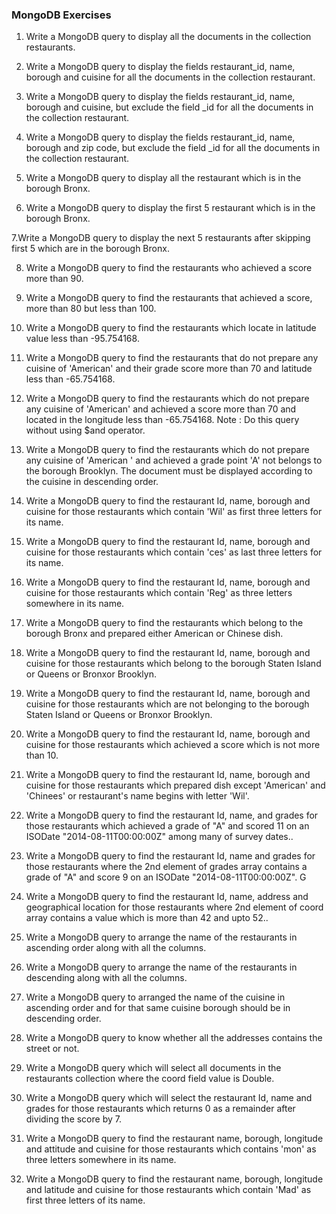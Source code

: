 ### MongoDB Exercises

 1. Write a MongoDB query to display all the documents in the collection restaurants. 

 2. Write a MongoDB query to display the fields restaurant_id, name, borough and cuisine for all the documents in the collection restaurant. 

3. Write a MongoDB query to display the fields restaurant_id, name, borough and cuisine, but exclude the field _id for all the documents in the collection restaurant. 

4. Write a MongoDB query to display the fields restaurant_id, name, borough and zip code, but exclude the field _id for all the documents in the collection restaurant. 

5. Write a MongoDB query to display all the restaurant which is in the borough Bronx.  

6. Write a MongoDB query to display the first 5 restaurant which is in the borough Bronx. 

7.Write a MongoDB query to display the next 5 restaurants after skipping first 5 which are in the borough Bronx.


8. Write a MongoDB query to find the restaurants who achieved a score more than 90. 

9. Write a MongoDB query to find the restaurants that achieved a score, more than 80 but less than 100. 

10. Write a MongoDB query to find the restaurants which locate in latitude value less than -95.754168.

11. Write a MongoDB query to find the restaurants that do not prepare any cuisine of 'American' and their grade score more than 70 and latitude less than -65.754168. 

12. Write a MongoDB query to find the restaurants which do not prepare any cuisine of 'American' and achieved a score more than 70 and located in the longitude less than -65.754168.
Note : Do this query without using $and operator. 


13. Write a MongoDB query to find the restaurants which do not prepare any cuisine of 'American ' and achieved a grade point 'A' not belongs to the borough Brooklyn. The document must be displayed according to the cuisine in descending order.  

14. Write a MongoDB query to find the restaurant Id, name, borough and cuisine for those restaurants which contain 'Wil' as first three letters for its name. 

15. Write a MongoDB query to find the restaurant Id, name, borough and cuisine for those restaurants which contain 'ces' as last three letters for its name. 


16. Write a MongoDB query to find the restaurant Id, name, borough and cuisine for those restaurants which contain 'Reg' as three letters somewhere in its name. 


17. Write a MongoDB query to find the restaurants which belong to the borough Bronx and prepared either American or Chinese dish. 

18. Write a MongoDB query to find the restaurant Id, name, borough and cuisine for those restaurants which belong to the borough Staten Island or Queens or Bronxor Brooklyn. 

19. Write a MongoDB query to find the restaurant Id, name, borough and cuisine for those restaurants which are not belonging to the borough Staten Island or Queens or Bronxor Brooklyn. 

20. Write a MongoDB query to find the restaurant Id, name, borough and cuisine for those restaurants which achieved a score which is not more than 10. 


21. Write a MongoDB query to find the restaurant Id, name, borough and cuisine for those restaurants which prepared dish except 'American' and 'Chinees' or restaurant's name begins with letter 'Wil'. 


22. Write a MongoDB query to find the restaurant Id, name, and grades for those restaurants which achieved a grade of "A" and scored 11 on an ISODate "2014-08-11T00:00:00Z" among many of survey dates.. 


23. Write a MongoDB query to find the restaurant Id, name and grades for those restaurants where the 2nd element of grades array contains a grade of "A" and score 9 on an ISODate "2014-08-11T00:00:00Z". G


24. Write a MongoDB query to find the restaurant Id, name, address and geographical location for those restaurants where 2nd element of coord array contains a value which is more than 42 and upto 52.. 


25. Write a MongoDB query to arrange the name of the restaurants in ascending order along with all the columns. 


26. Write a MongoDB query to arrange the name of the restaurants in descending along with all the columns. 


27. Write a MongoDB query to arranged the name of the cuisine in ascending order and for that same cuisine borough should be in descending order. 

28. Write a MongoDB query to know whether all the addresses contains the street or not.

29. Write a MongoDB query which will select all documents in the restaurants collection where the coord field value is Double. 

30. Write a MongoDB query which will select the restaurant Id, name and grades for those restaurants which returns 0 as a remainder after dividing the score by 7. 


31. Write a MongoDB query to find the restaurant name, borough, longitude and attitude and cuisine for those restaurants which contains 'mon' as three letters somewhere in its name.

32. Write a MongoDB query to find the restaurant name, borough, longitude and latitude and cuisine for those restaurants which contain 'Mad' as first three letters of its name. 

